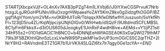 $START$jXbcpxVJjf+OL4nXv7AXB3pPZgT4m1LXVbj6/iJ0iYXwCGSPrvuK7NrbhtzgJLgJRGoHPfJNn/il9uOxzgrHWpaeaYoZAY5KmZ8kx0g2idzgfhOGGP/BZgqf1AgVYom/ym2VM+nv0KBHUlToR/TblqqxXN1eDNfwfhYJuszuoh/5sYkfRhFl+123ljD5ru4ZLrKqWjipc/pUNjhDIGv0/WhHwb/dSQzF/9U8dmd5CFLMBSL8C1yFm6FkksX+d3iOUS605dJoogkyE1UmRxF4wdH8ive+AEMd+vY1/jPZ1stI34Hf55s2+01O1dGAClC1hBNCO+b4DNNjEehWfAGSEA0K0xDaQWl279thM779ls3F5BZKhhIQhn5zLcxLVwN9I95PzakMFIw3vUP3cmOGiCS5C2qrTHZ+2INrY9H2+RAVndmE3TZ1GR7b1UrVKX4SLQZl6fx7lr7qgy0Ge1zcYA==$END$